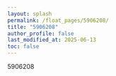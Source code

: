 ```yaml
---
layout: splash
permalink: /float_pages/5906208/
title: "5906208"
author_profile: false
last_modified_at: 2025-06-13
toc: false
---
```

 
5906208
